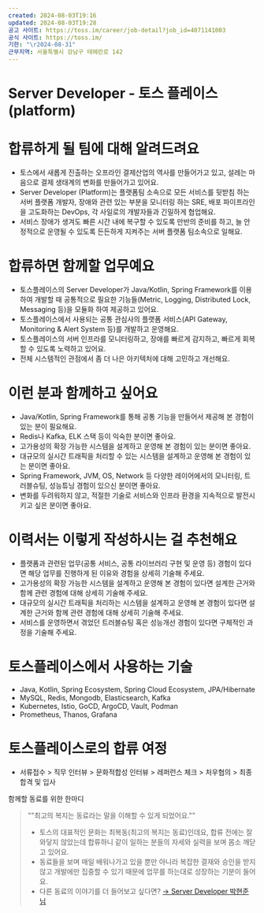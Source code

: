 ```yaml
---
created: 2024-08-03T19:16
updated: 2024-08-03T19:28
공고 사이트: https://toss.im/career/job-detail?job_id=4071141003
공식 사이트: https://toss.im/
기한: "\r2024-08-31"
근무지역: 서울특별시 강남구 테헤란로 142
---
```


# Server Developer - 토스 플레이스(platform)

# 합류하게 될 팀에 대해 알려드려요

- 토스에서 새롭게 진출하는 오프라인 결제산업의 역사를 만들어가고 있고, 설레는 마음으로 결제 생태계의 변화를 만들어가고 있어요.
- Server Developer (Platform)는 플랫폼팀 소속으로 모든 서비스를 뒷받침 하는 서버 플랫폼 개발자, 장애와 관련 있는 부분을 모니터링 하는 SRE, 배포 파이프라인을 고도화하는 DevOps, 각 사일로의 개발자들과 긴밀하게 협업해요.
- 서비스 장애가 생겨도 빠른 시간 내에 복구할 수 있도록 만반의 준비를 하고, 늘 안정적으로 운영될 수 있도록 든든하게 지켜주는 서버 플랫폼 팀소속으로 일해요.

# 합류하면 함께할 업무예요

- 토스플레이스의 Server Developer가 Java/Kotlin, Spring Framework를 이용하여 개발할 때 공통적으로 필요한 기능들(Metric, Logging, Distributed Lock, Messaging 등)을 모듈화 하여 제공하고 있어요.
- 토스플레이스에서 사용되는 공통 관심사의 플랫폼 서비스(API Gateway, Monitoring & Alert System 등)를 개발하고 운영해요.
- 토스플레이스의 서버 인프라를 모니터링하고, 장애를 빠르게 감지하고, 빠르게 회복할 수 있도록 노력하고 있어요.
- 전체 시스템적인 관점에서 좀 더 나은 아키텍처에 대해 고민하고 개선해요.
    

# 이런 분과 함께하고 싶어요

- Java/Kotlin, Spring Framework를 통해 공통 기능을 만들어서 제공해 본 경험이 있는 분이 필요해요.
- Redis나 Kafka, ELK 스택 등이 익숙한 분이면 좋아요.
- 고가용성의 확장 가능한 시스템을 설계하고 운영해 본 경험이 있는 분이면 좋아요.
- 대규모의 실시간 트래픽을 처리할 수 있는 시스템을 설계하고 운영해 본 경험이 있는 분이면 좋아요.
- Spring Framework, JVM, OS, Network 등 다양한 레이어에서의 모니터링, 트러블슈팅, 성능튜닝 경험이 있으신 분이면 좋아요.
- 변화를 두려워하지 않고, 적절한 기술로 서비스와 인프라 환경을 지속적으로 발전시키고 싶은 분이면 좋아요.
    

# 이력서는 이렇게 작성하시는 걸 추천해요

- 플랫폼과 관련된 업무(공통 서비스, 공통 라이브러리 구현 및 운영 등) 경험이 있다면 해당 업무를 진행하게 된 이유와 경험을 상세히 기술해 주세요.
- 고가용성의 확장 가능한 시스템을 설계하고 운영해 본 경험이 있다면 설계한 근거와 함께 관련 경험에 대해 상세히 기술해 주세요.
- 대규모의 실시간 트래픽을 처리하는 시스템을 설계하고 운영해 본 경험이 있다면 설계한 근거와 함께 관련 경험에 대해 상세히 기술해 주세요.
- 서비스를 운영하면서 겪었던 트러블슈팅 혹은 성능개선 경험이 있다면 구체적인 과정을 기술해 주세요.
    

# 토스플레이스에서 사용하는 기술

- Java, Kotlin, Spring Ecosystem, Spring Cloud Ecosystem, JPA/Hibernate
- MySQL, Redis, Mongodb, Elasticsearch, Kafka
- Kubernetes, Istio, GoCD, ArgoCD, Vault, Podman
- Prometheus, Thanos, Grafana
    

# 토스플레이스로의 합류 여정

- 서류접수 > 직무 인터뷰 > 문화적합성 인터뷰 > 레퍼런스 체크 > 처우협의 > 최종합격 및 입사
    

함께할 동료를 위한 한마디

> ""최고의 복지는 동료라는 말을 이해할 수 있게 되었어요.""
> 
> - 토스의 대표적인 문화는 최복동(최고의 복지는 동료)인데요, 합류 전에는 잘 와닿지 않았는데 합류하니 같이 일하는 분들의 자세와 실력을 보며 몸소 깨닫고 있어요.
> - 동료들을 보며 매일 배워나가고 있을 뿐만 아니라 복잡한 결재와 승인을 받지 않고 개발에만 집중할 수 있기 때문에 업무를 하는대로 성장하는 기분이 들어요.
> - 다른 동료의 이야기를 더 들어보고 싶다면? [→ Server Developer 박현준 님](https://www.linkedin.com/feed/update/urn:li:activity:7029269950552829952/)